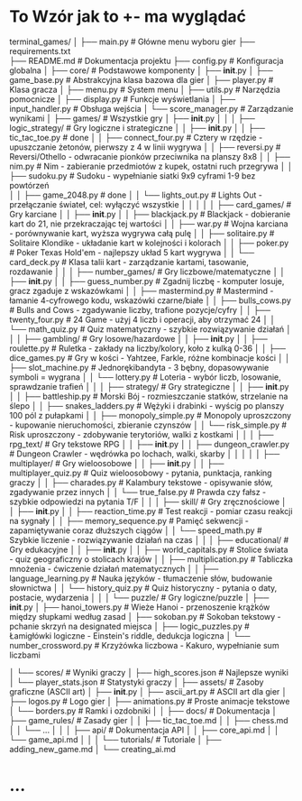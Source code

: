 # To Wzór jak to +- ma wyglądać

terminal_games/
│
├── main.py                          # Główne menu wyboru gier
├── requirements.txt                  
├── README.md                        # Dokumentacja projektu
├── config.py                        # Konfiguracja globalna
│
├── core/                            # Podstawowe komponenty
│   ├── __init__.py
│   ├── game_base.py                 # Abstrakcyjna klasa bazowa dla gier
│   ├── player.py                    # Klasa gracza
│   ├── menu.py                      # System menu
│   ├── utils.py                     # Narzędzia pomocnicze
│   ├── display.py                   # Funkcje wyświetlania
│   ├── input_handler.py             # Obsługa wejścia
│   └── score_manager.py             # Zarządzanie wynikami
│
├── games/                           # Wszystkie gry
│   ├── __init__.py
│   │
│   ├── logic_strategy/              # Gry logiczne i strategiczne
│   │   ├── __init__.py
│   │   ├── tic_tac_toe.py          # done
│   │   ├── connect_four.py         # Cztery w rzędzie - upuszczanie żetonów, pierwszy z 4 w linii wygrywa
│   │   ├── reversi.py              # Reversi/Othello - odwracanie pionków przeciwnika na planszy 8x8
│   │   ├── nim.py                  # Nim - zabieranie przedmiotów z kupek, ostatni ruch przegrywa
│   │   ├── sudoku.py               # Sudoku - wypełnianie siatki 9x9 cyframi 1-9 bez powtórzeń  
│   │   ├── game_2048.py            # done
│   │   └── lights_out.py           # Lights Out - przełączanie świateł, cel: wyłączyć wszystkie
│   │
│   │
│   ├── card_games/                 # Gry karciane
│   │   ├── __init__.py
│   │   ├── blackjack.py            # Blackjack - dobieranie kart do 21, nie przekraczając tej wartości
│   │   ├── war.py                  # Wojna karciana - porównywanie kart, wyższa wygrywa całą pulę
│   │   ├── solitaire.py            # Solitaire Klondike - układanie kart w kolejności i kolorach
│   │   ├── poker.py                # Poker Texas Hold'em - najlepszy układ 5 kart wygrywa
│   │   └── card_deck.py            # Klasa talii kart - zarządzanie kartami, tasowanie, rozdawanie
│   │
│   ├── number_games/               # Gry liczbowe/matematyczne
│   │   ├── __init__.py
│   │   ├── guess_number.py         # Zgadnij liczbę - komputer losuje, gracz zgaduje z wskazówkami
│   │   ├── mastermind.py           # Mastermind - łamanie 4-cyfrowego kodu, wskazówki czarne/białe
│   │   ├── bulls_cows.py           # Bulls and Cows - zgadywanie liczby, trafione pozycje/cyfry
│   │   ├── twenty_four.py          # 24 Game - użyj 4 liczb i operacji, aby otrzymać 24
│   │   └── math_quiz.py            # Quiz matematyczny - szybkie rozwiązywanie działań
│   │
│   ├── gambling/                   # Gry losowe/hazardowe
│   │   ├── __init__.py
│   │   ├── roulette.py             # Ruletka - zakłady na liczby/kolory, koło z kulką 0-36
│   │   ├── dice_games.py           # Gry w kości - Yahtzee, Farkle, różne kombinacje kości
│   │   ├── slot_machine.py         # Jednorękibandyta - 3 bębny, dopasowywanie symboli = wygrana
│   │   └── lottery.py              # Loteria - wybór liczb, losowanie, sprawdzanie trafień
│   │
│   ├── strategy/                   # Gry strategiczne
│   │   ├── __init__.py
│   │   ├── battleship.py           # Morski Bój - rozmieszczanie statków, strzelanie na ślepo
│   │   ├── snakes_ladders.py       # Wężyki i drabinki - wyścig po planszy 100 pól z pułapkami
│   │   ├── monopoly_simple.py      # Monopoly uproszczony - kupowanie nieruchomości, zbieranie czynszów
│   │   └── risk_simple.py          # Risk uproszczony - zdobywanie terytoriów, walki z kostkami
│   │
│   ├── rpg_text/                   # Gry tekstowe RPG
│   │   ├── __init__.py
│   │   ├── dungeon_crawler.py      # Dungeon Crawler - wędrówka po lochach, walki, skarby
│   │
│   │
│   ├── multiplayer/                # Gry wieloosobowe
│   │   ├── __init__.py
│   │   ├── multiplayer_quiz.py     # Quiz wieloosobowy - pytania, punktacja, ranking graczy
│   │   ├── charades.py             # Kalambury tekstowe - opisywanie słów, zgadywanie przez innych
│   │   └── true_false.py           # Prawda czy fałsz - szybkie odpowiedzi na pytania T/F
│   │
│   ├── skill/                      # Gry zręcznościowe
│   │   ├── __init__.py
│   │   ├── reaction_time.py        # Test reakcji - pomiar czasu reakcji na sygnały
│   │   ├── memory_sequence.py      # Pamięć sekwencji - zapamiętywanie coraz dłuższych ciągów
│   │   └── speed_math.py           # Szybkie liczenie - rozwiązywanie działań na czas
│   │
│   ├── educational/                # Gry edukacyjne
│   │   ├── __init__.py
│   │   ├── world_capitals.py       # Stolice świata - quiz geograficzny o stolicach krajów
│   │   ├── multiplication.py       # Tabliczka mnożenia - ćwiczenie działań matematycznych
│   │   ├── language_learning.py    # Nauka języków - tłumaczenie słów, budowanie słownictwa
│   │   └── history_quiz.py         # Quiz historyczny - pytania o daty, postacie, wydarzenia
│   │
│   └── puzzle/                     # Gry logiczne/puzzle
│       ├── __init__.py
│       ├── hanoi_towers.py         # Wieże Hanoi - przenoszenie krążków między słupkami według zasad
│       ├── sokoban.py              # Sokoban tekstowy - pchanie skrzyń na designated miejsca
│       ├── logic_puzzles.py        # Łamigłówki logiczne - Einstein's riddle, dedukcja logiczna
│       └── number_crossword.py     # Krzyżówka liczbowa - Kakuro, wypełnianie sum liczbami

│   └── scores/                     # Wyniki graczy
│       ├── high_scores.json        # Najlepsze wyniki
│       └── player_stats.json       # Statystyki graczy
│
├── assets/                         # Zasoby graficzne (ASCII art)
│   ├── __init__.py
│   ├── ascii_art.py               # ASCII art dla gier
│   ├── logos.py                   # Logo gier
│   ├── animations.py              # Proste animacje tekstowe
│   └── borders.py                 # Ramki i ozdobniki
│
│
├── docs/                          # Dokumentacja
│   ├── game_rules/                # Zasady gier
│   │   ├── tic_tac_toe.md
│   │   ├── chess.md
│   │   └── ...
│   │
│   ├── api/                       # Dokumentacja API
│   │   ├── core_api.md
│   │   └── game_api.md
│   │
│   └── tutorials/                 # Tutoriale
│       ├── adding_new_game.md
│       └── creating_ai.md

# ...






















